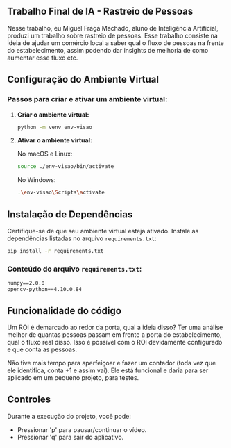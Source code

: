 ## Trabalho Final de IA - Rastreio de Pessoas

Nesse trabalho, eu Miguel Fraga Machado, aluno de Inteligência Artificial, produzi um trabalho sobre rastreio de pessoas. Esse trabalho consiste na ideia de ajudar um comércio local a saber qual o fluxo de pessoas na frente do estabelecimento, assim podendo dar insights de melhoria de como aumentar esse fluxo etc. 

## Configuração do Ambiente Virtual

### Passos para criar e ativar um ambiente virtual:

1. **Criar o ambiente virtual:**

   ```bash
   python -m venv env-visao
   ```

2. **Ativar o ambiente virtual:**

   No macOS e Linux:

   ```bash
   source ./env-visao/bin/activate
   ```

   No Windows:

   ```bash
   .\env-visao\Scripts\activate
   ```

## Instalação de Dependências

Certifique-se de que seu ambiente virtual esteja ativado. Instale as dependências listadas no arquivo `requirements.txt`:

```bash
pip install -r requirements.txt
```

### Conteúdo do arquivo `requirements.txt`:

```text
numpy==2.0.0
opencv-python==4.10.0.84
```

## Funcionalidade do código

Um ROI é demarcado ao redor da porta, qual a ideia disso? Ter uma análise melhor de quantas pessoas passam em frente a porta do estabelecimento, qual o fluxo real disso. Isso é possível com o ROI devidamente configurado e que conta as pessoas. 

Não tive mais tempo para aperfeiçoar e fazer um contador (toda vez que ele identifica, conta +1 e assim vai). Ele está funcional e daria para ser aplicado em um pequeno projeto, para testes. 

## Controles

Durante a execução do projeto, você pode:

- Pressionar 'p' para pausar/continuar o vídeo.
- Pressionar 'q' para sair do aplicativo.